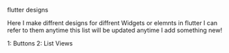 flutter designs

Here I make diffrent designs for diffrent Widgets or elemnts in flutter 
I can refer to them anytime 
this list will be updated anytime I add something new! 

1: Buttons 
2: List Views

